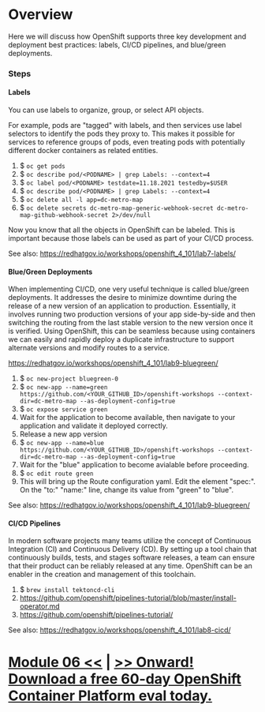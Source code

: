 # Overview

Here we will discuss how OpenShift supports three key development and deployment best practices: labels, CI/CD pipelines, and blue/green deployments.

### Steps

#### Labels

You can use labels to organize, group, or select API objects.

For example, pods are "tagged" with labels, and then services use label selectors to identify the pods they proxy to. This makes it possible for services to reference groups of pods, even treating pods with potentially different docker containers as related entities.

1. $ `oc get pods`
1. $ `oc describe pod/<PODNAME> | grep Labels: --context=4`
1. $ `oc label pod/<PODNAME> testdate=11.18.2021 testedby=$USER`
1. $ `oc describe pod/<PODNAME> | grep Labels: --context=4`
1. $ `oc delete all -l app=dc-metro-map`
1. $ `oc delete secrets dc-metro-map-generic-webhook-secret dc-metro-map-github-webhook-secret 2>/dev/null`


Now you know that all the objects in OpenShift can be labeled. This is important because those labels can be used as part of your CI/CD process. 

See also: https://redhatgov.io/workshops/openshift_4_101/lab7-labels/

#### Blue/Green Deployments

When implementing CI/CD, one very useful technique is called blue/green deployments. It addresses the desire to minimize downtime during the release of a new version of an application to production. Essentially, it involves running two production versions of your app side-by-side and then switching the routing from the last stable version to the new version once it is verified. Using OpenShift, this can be seamless because using containers we can easily and rapidly deploy a duplicate infrastructure to support alternate versions and modify routes to a service.

https://redhatgov.io/workshops/openshift_4_101/lab9-bluegreen/

1. $ `oc new-project bluegreen-0`
1. $ `oc new-app --name=green https://github.com/<YOUR_GITHUB_ID>/openshift-workshops --context-dir=dc-metro-map --as-deployment-config=true`
1. $ `oc expose service green`
1. Wait for the application to become available, then navigate to your application and validate it deployed correctly.
1. Release a new app version
1. $ `oc new-app --name=blue https://github.com/<YOUR_GITHUB_ID>/openshift-workshops --context-dir=dc-metro-map --as-deployment-config=true`
1. Wait for the "blue" application to become avialable before proceeding.
1. $ `oc edit route green`
1. This will bring up the Route configuration yaml. Edit the element "spec:". On the "to:" "name:" line, change its value from "green" to "blue".

See also: https://redhatgov.io/workshops/openshift_4_101/lab9-bluegreen/

#### CI/CD Pipelines

In modern software projects many teams utilize the concept of Continuous Integration (CI) and Continuous Delivery (CD). By setting up a tool chain that continuously builds, tests, and stages software releases, a team can ensure that their product can be reliably released at any time. OpenShift can be an enabler in the creation and management of this toolchain.

1. $ `brew install tektoncd-cli`
1. https://github.com/openshift/pipelines-tutorial/blob/master/install-operator.md
1. https://github.com/openshift/pipelines-tutorial/

See also: https://redhatgov.io/workshops/openshift_4_101/lab8-cicd/

# [Module 06 <<](../Module%2006%20-%20Replication%20and%20Recovery) | [>> Onward! Download a free 60-day OpenShift Container Platform eval today. ](https://www.openshift.com/try?sc_cid=7013a000002Dfg9AAC)
